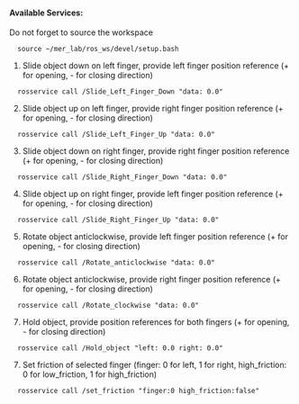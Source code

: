 #### Available Services:

Do not forget to source the workspace
```
  source ~/mer_lab/ros_ws/devel/setup.bash
```
1. Slide object down on left finger, provide left finger position reference (+ for opening, - for closing direction)
```
  rosservice call /Slide_Left_Finger_Down "data: 0.0"
```
2. Slide object up on left finger, provide right finger position reference (+ for opening, - for closing direction)
```
  rosservice call /Slide_Left_Finger_Up "data: 0.0"
```
3. Slide object down on right finger, provide right finger position reference (+ for opening, - for closing direction)
```
  rosservice call /Slide_Right_Finger_Down "data: 0.0"
```
4. Slide object up on right finger, provide left finger position reference (+ for opening, - for closing direction)
```
  rosservice call /Slide_Right_Finger_Up "data: 0.0"
```
5. Rotate object anticlockwise, provide left finger position reference (+ for opening, - for closing direction)
```
  rosservice call /Rotate_anticlockwise "data: 0.0"
```
6. Rotate object anticlockwise, provide right finger position reference (+ for opening, - for closing direction)
```
  rosservice call /Rotate_clockwise "data: 0.0"
```
7. Hold object, provide position references for both fingers (+ for opening, - for closing direction)
```
  rosservice call /Hold_object "left: 0.0 right: 0.0"
```
7. Set friction of selected finger (finger: 0 for left, 1 for right, high_friction: 0 for low_friction, 1 for high_friction)
```
  rosservice call /set_friction "finger:0 high_friction:false"
```
